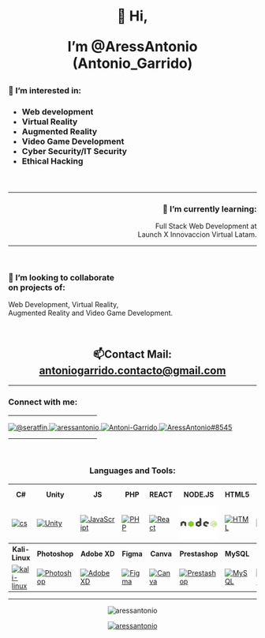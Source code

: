 
<h1 align="center">👋 Hi, <p>I’m @AressAntonio<br>(Antonio_Garrido)</p></h1> 

<h3>👀 I’m interested in: <h3>
  <ul>
    <li>Web development</li>
    <li>Virtual Reality</li>
    <li>Augmented Reality</li>
    <li>Video Game Development</li>
    <li>Cyber Security/IT Security</li>
    <li>Ethical Hacking</li>
  </ul><br><hr>
  <h3 align="right">🌱 I’m currently learning:</h3>
  <p align="right">
    Full Stack Web Development at<br>
    Launch X Innovaccion Virtual Latam.
  </p><hr><br>
  <h3>💞️ I’m looking to collaborate<br>on projects of:</h3>
  <p>
    Web Development, Virtual Reality,<br> 
    Augmented Reality and Video Game Development.
  </p><br> 
   <h2 align="center">📫Contact Mail:<br><a href="https://antoniogarrido.contacto@gmail.com">antoniogarrido.contacto@gmail.com</a></h2>
   <hr>
<h3><b>Connect with me:</b></h3>
<p>
  <hr width="180px">
  <a href="https://twitter.com/@seratfin" target="blank">
    <img align="center" src="https://raw.githubusercontent.com/rahuldkjain/github-profile-readme-generator/master/src/images/icons/Social/twitter.svg" alt="@seratfin" height="30" width="40" />
  </a>
  <a href="https://www.instagram.com/aressantonio/" target="blank">
    <img align="center" src="https://raw.githubusercontent.com/rahuldkjain/github-profile-readme-generator/master/src/images/icons/Social/instagram.svg" alt="aressantonio" height="30" width="40" />
  </a>
  <a href="https://www.linkedin.com/in/antonio-garrido-9013b7249" target="blank">
    <img align="center" src="https://upload.wikimedia.org/wikipedia/commons/8/81/LinkedIn_icon.svg" alt="Antoni-Garrido" height="30" width="40" />
  </a>
  <a href="https://discord.gg/#8545" target="blank">
    <img align="center" src="https://raw.githubusercontent.com/rahuldkjain/github-profile-readme-generator/master/src/images/icons/Social/discord.svg" alt="AressAntonio#8545" height="30" width="40" />
  </a>
  <hr width="180px">
</p><br>

<h3 align="center">Languages and Tools:</h3>
<table align="center">
  <tr>
    <th>C#</th>
    <th>Unity</th>
    <th>JS</th>
    <th>PHP</th>
    <th>REACT</th>
    <th>NODE.JS</th>
    <th>HTML5</th>
    <th>CSS3</th>
    <th>BOOTSTRAP</th>
    <th>TS</th>
    <th>PYTHON</th>
    <th>VS-CODE</th>
  </tr>
    
  <tr>
    <td>
      <a href="https://learn.microsoft.com/es-es/dotnet/csharp/" target="_blank" rel="noreferrer"> 
        <img src="https://cdn.cdnlogo.com/logos/c/27/c.svg" alt="cs" width="38" height="26"/> 
      </a>
    </td>
    <td>
      <a href="https://unity.com/es" target="_blank" rel="noreferrer"> 
       <img src="https://upload.wikimedia.org/wikipedia/commons/c/c4/Unity_2021.svg" alt="Unity" width="80" height="70"/> 
      </a>
    </td>
    <td>
      <a href="https://developer.mozilla.org/es/docs/Web/JavaScript" target="_blank" rel="noreferrer"> 
       <img src="https://upload.wikimedia.org/wikipedia/commons/9/99/Unofficial_JavaScript_logo_2.svg" alt="JavaScript" width="70" height="50"/> 
      </a>
    </td>
    <td>
      <a href="https://www.php.net/" target="_blank" rel="noreferrer"> 
       <img src="https://upload.wikimedia.org/wikipedia/commons/2/27/PHP-logo.svg" alt="PHP" width="70" height="50"/> 
      </a>
    </td>
    <td>
      <a href="https://es.reactjs.org/" target="_blank" rel="noreferrer"> 
       <img src="https://upload.wikimedia.org/wikipedia/commons/4/47/React.svg" alt="React" width="70" height="50"/> 
      </a>
    </td>
    <td>
      <a href="https://nodejs.org" target="_blank" rel="noreferrer"> 
       <img src="https://raw.githubusercontent.com/devicons/devicon/master/icons/nodejs/nodejs-original-wordmark.svg" alt="nodejs" width="80" height="70"/> 
      </a>
    </td>
    <td>
      <a href="https://developer.mozilla.org/es/docs/Web/HTML" target="_blank" rel="noreferrer"> 
       <img src="https://upload.wikimedia.org/wikipedia/commons/6/61/HTML5_logo_and_wordmark.svg" alt="HTML" width="70" height="50"/> 
      </a>
    </td>
    <td>
      <a href="https://css.com/es" target="_blank" rel="noreferrer"> 
       <img src="https://upload.wikimedia.org/wikipedia/commons/3/3d/CSS.3.svg" alt="css" width="70" height="50"/> 
      </a>
    </td>
    <td>
      <a href="https://getbootstrap.com" target="_blank" rel="noreferrer"> 
       <img src="https://raw.githubusercontent.com/devicons/devicon/master/icons/bootstrap/bootstrap-plain-wordmark.svg" alt="bootstrap" width="70" height="50">
      </a>
    </td>
    <td>
      <a href="https://www.typescriptlang.org/" target="_blank" rel="noreferrer"> 
       <img src="https://upload.wikimedia.org/wikipedia/commons/4/4c/Typescript_logo_2020.svg" alt="TypeScript" width="38" height="26"/> 
      </a>
    </td>
    <td>
      <a href="https://www.python.org" target="_blank" rel="noreferrer"> 
       <img src="https://raw.githubusercontent.com/devicons/devicon/master/icons/python/python-original.svg" alt="python" width="43"       height="30"/> 
      </a>
    </td>
    <td>
      <a href="https://code.visualstudio.com/" target="_blank" rel="noreferrer"> 
       <img src="https://upload.wikimedia.org/wikipedia/commons/9/9a/Visual_Studio_Code_1.35_icon.svg" alt="VSCode" width="38" height="26"/> 
      </a>
    </td>
  <tr>
    <th>Kali-Linux</th>
    <th>Photoshop</th>
    <th>Adobe XD</th>
    <th>Figma</th>
    <th>Canva</th>
    <th>Prestashop</th>
    <th>MySQL</th>
    <th>MariaDB</th>
    <th>Git</th>
    <th>Github Desktop</th>
  </tr>
  <tr>
    <td>
      <a href="https://upload.wikimedia.org/wikipedia/commons/4/4b/Kali_Linux_2.0_wordmark.svg" target="_blank" rel="noreferrer"> 
       <img src="https://upload.wikimedia.org/wikipedia/commons/4/4b/Kali_Linux_2.0_wordmark.svg" alt="kali-linux" width="50" height="40"/> 
      </a>
    </td>
    <td>
      <a href="https://upload.wikimedia.org/wikipedia/commons/a/af/Adobe_Photoshop_CC_icon.svg" target="_blank" rel="noreferrer"> 
       <img src="https://upload.wikimedia.org/wikipedia/commons/a/af/Adobe_Photoshop_CC_icon.svg" alt="Photoshop" width="50" height="40"/> 
      </a>
    </td>
    <td>
      <a href="https://commons.wikimedia.org/wiki/File:Adobe_XD_CC_icon.svg" target="_blank" rel="noreferrer"> 
       <img src="https://upload.wikimedia.org/wikipedia/commons/c/c2/Adobe_XD_CC_icon.svg" alt="Adobe XD" width="50" height="40"/> 
      </a>
    </td>
     <td>
      <a href="https://upload.wikimedia.org/wikipedia/commons/a/ad/Figma-1-logo.png" target="_blank" rel="noreferrer"> 
       <img src="https://upload.wikimedia.org/wikipedia/commons/a/ad/Figma-1-logo.png" alt="Figma" width="50" height="40"/> 
      </a>
    </td>
  <td>
      <a href="https://upload.wikimedia.org/wikipedia/commons/7/74/Canva_logo.png" target="_blank" rel="noreferrer"> 
       <img src="https://upload.wikimedia.org/wikipedia/commons/7/74/Canva_logo.png" alt="Canva" width="50" height="40"/> 
      </a>
    </td>
  <td>
      <a href="https://upload.wikimedia.org/wikipedia/commons/c/c5/Prestashop.svg" target="_blank" rel="noreferrer"> 
       <img src="https://upload.wikimedia.org/wikipedia/commons/c/c5/Prestashop.svg" alt="Prestashop" width="80" height="70"/> 
      </a>
    </td>
    <td>
      <a href="https://upload.wikimedia.org/wikipedia/commons/0/0a/MySQL_textlogo.svg" target="_blank" rel="noreferrer"> 
       <img src="https://upload.wikimedia.org/wikipedia/commons/0/0a/MySQL_textlogo.svg" alt="MySQL" width="80" height="70"/> 
      </a>
    </td>
    <td>
      <a href="https://upload.wikimedia.org/wikipedia/commons/c/ca/MariaDB_colour_logo.svg" target="_blank" rel="noreferrer"> 
       <img src="https://upload.wikimedia.org/wikipedia/commons/c/ca/MariaDB_colour_logo.svg" alt="MariaDB" width="80" height="70"/> 
      </a>
    </td>
    <td>
      <a href="https://upload.wikimedia.org/wikipedia/commons/e/e0/Git-logo.svg" target="_blank" rel="noreferrer"> 
       <img src="https://upload.wikimedia.org/wikipedia/commons/e/e0/Git-logo.svg" alt="git" width="80" height="70"/> 
      </a>
    </td>
    <td>
      <a href="https://upload.wikimedia.org/wikipedia/commons/a/ae/Github-desktop-logo-symbol.svg" target="_blank" rel="noreferrer"> 
       <img src="https://upload.wikimedia.org/wikipedia/commons/a/ae/Github-desktop-logo-symbol.svg" alt="github-Desktp" width="80" height="70"/> 
      </a>
    </td>
  </tr> 
</table><hr>
 
<p align="center"> <img src="https://komarev.com/ghpvc/?username=aressantonio&label=Profile%20views&color=0e75b6&style=flat" alt="aressantonio" /> </p>

<p align="center"> <a href="https://github.com/ryo-ma/github-profile-trophy"><img src="https://github-profile-trophy.vercel.app/?username=aressantonio" alt="aressantonio" /></a></p>
  




<!---
AressAntonio/AressAntonio is a ✨ special ✨ repository because its `README.md` (this file) appears on your GitHub profile.
You can click the Preview link to take a look at your changes.
--->
